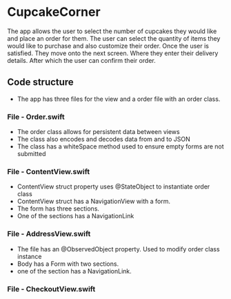 # CupcakeCorner
The app allows the user to select the number of cupcakes they would like 
and place an order for them. The user can select the quantity of items 
they would like to purchase and also customize their order. Once the
user is satisfied. They move onto the next screen. Where they enter
their delivery details. After which the user can confirm their order.

## Code structure
- The app has three files for the view and a order file with an order class.

### File - Order.swift
- The order class allows for persistent data between views
- The class also encodes and decodes data from and to JSON
- The class has a whiteSpace method used to ensure empty forms are not submitted

### File - ContentView.swift
- ContentView struct property uses @StateObject to instantiate order class
- ContentView struct has a NavigationView with a form.
- The form has three sections.
- One of the sections has a NavigationLink

### File - AddressView.swift
- The file has an @ObservedObject property. Used to modify order class instance
- Body has a Form with two sections.
- one of the section has a NavigationLink.

### File - CheckoutView.swift
